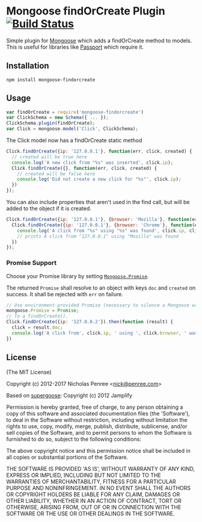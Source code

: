 Mongoose findOrCreate Plugin [![Build Status](https://secure.travis-ci.org/drudge/mongoose-findorcreate.png?branch=master)](https://travis-ci.org/drudge/mongoose-findorcreate)
============================

Simple plugin for [Mongoose](https://github.com/LearnBoost/mongoose) which adds
a findOrCreate method to models. This is useful for libraries like
[Passport](http://passportjs.org) which require it.

## Installation

`npm install mongoose-findorcreate`

## Usage

```javascript
var findOrCreate = require('mongoose-findorcreate')
var ClickSchema = new Schema({ ... });
ClickSchema.plugin(findOrCreate);
var Click = mongoose.model('Click', ClickSchema);
```

The Click model now has a findOrCreate static method

```javascript
Click.findOrCreate({ip: '127.0.0.1'}, function(err, click, created) {
  // created will be true here
  console.log('A new click from "%s" was inserted', click.ip);
  Click.findOrCreate({}, function(err, click, created) {
    // created will be false here
    console.log('Did not create a new click for "%s"', click.ip);
  })
});
```

You can also include properties that aren't used in the
find call, but will be added to the object if it is created.

```javascript
Click.findOrCreate({ip: '127.0.0.1'}, {browser: 'Mozilla'}, function(err, val) {
  Click.findOrCreate({ip: '127.0.0.1'}, {browser: 'Chrome'}, function(err, click) {
    console.log('A click from "%s" using "%s" was found', click.ip, click.browser);
    // prints A click from "127.0.0.1" using "Mozilla" was found
  })
});
```

### Promise Support

Choose your Promise library by setting
[`Mongoose.Promise`](http://mongoosejs.com/docs/promises.html).

The returned `Promise` shall resolve to an object with keys `doc` and
`created` on success. It shall be rejected with `err` on failure.

```javascript
// Use environment-provided Promise (necessary to silence a Mongoose warning).
mongoose.Promise = Promise;
// To a findOrCreate().
Click.findOrCreate({ip: '127.0.0.2'}).then(function (result) {
  click = result.doc;
  console.log('A click from', click.ip, ' using ', click.browser, ' was ', click.created ? 'created' : 'found');
})
```

## License

(The MIT License)

Copyright (c) 2012-2017 Nicholas Penree &lt;nick@penree.com&gt;

Based on [supergoose](https://github.com/jamplify/supergoose): Copyright (c) 2012 Jamplify

Permission is hereby granted, free of charge, to any person obtaining
a copy of this software and associated documentation files (the
'Software'), to deal in the Software without restriction, including
without limitation the rights to use, copy, modify, merge, publish,
distribute, sublicense, and/or sell copies of the Software, and to
permit persons to whom the Software is furnished to do so, subject to
the following conditions:

The above copyright notice and this permission notice shall be
included in all copies or substantial portions of the Software.

THE SOFTWARE IS PROVIDED 'AS IS', WITHOUT WARRANTY OF ANY KIND,
EXPRESS OR IMPLIED, INCLUDING BUT NOT LIMITED TO THE WARRANTIES OF
MERCHANTABILITY, FITNESS FOR A PARTICULAR PURPOSE AND NONINFRINGEMENT.
IN NO EVENT SHALL THE AUTHORS OR COPYRIGHT HOLDERS BE LIABLE FOR ANY
CLAIM, DAMAGES OR OTHER LIABILITY, WHETHER IN AN ACTION OF CONTRACT,
TORT OR OTHERWISE, ARISING FROM, OUT OF OR IN CONNECTION WITH THE
SOFTWARE OR THE USE OR OTHER DEALINGS IN THE SOFTWARE.
